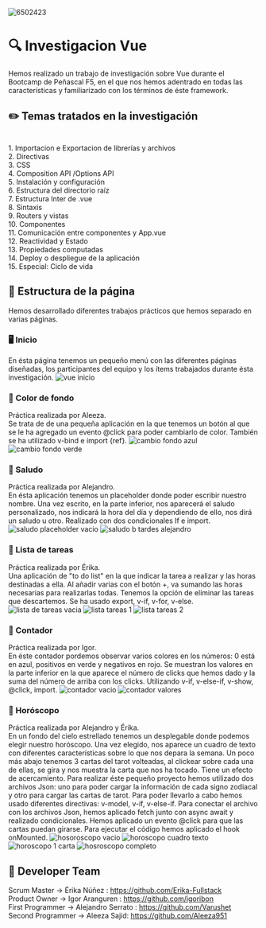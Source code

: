 ![6502423](https://github.com/user-attachments/assets/ab53a3e7-23cb-442e-bd17-431ff83f0313)

# 🔍 Investigacion Vue

Hemos realizado un trabajo de investigación sobre Vue durante el Bootcamp de Peñascal F5, en el que nos hemos adentrado en todas las características y familiarizado con los términos de éste framework.

## ✏️ Temas tratados en la investigación
<br>
1. Importacion e Exportacion de librerías y archivos
<br>
2. Directivas
<br>
3. CSS
<br>
4. Composition API /Options API
<br>
5. Instalación y configuración
<br>
6. Estructura del directorio raíz
<br>
7. Estructura Inter de .vue
<br>
8. Sintaxis
<br>
9. Routers y vistas
<br>
10. Componentes
<br>
11. Comunicación entre componentes y App.vue
<br>
12. Reactividad y Estado
<br>
13. Propiedades computadas
<br>
14. Deploy o despliegue de la aplicación
<br>
15. Especial: Ciclo de vida

## 🧬 Estructura de la página
Hemos desarrollado diferentes trabajos prácticos que hemos separado en varias páginas.
### 🖥️ Inicio
En ésta página tenemos un pequeño menú con las diferentes páginas diseñadas, los participantes del equipo y los ítems trabajados durante ésta investigación.
![vue inicio](https://github.com/user-attachments/assets/19bdf1c8-5a83-4806-9c76-0a26e016f535)
### 🔵 Color de fondo
Práctica realizada por Aleeza.
<br>
Se trata de de una pequeña aplicación en la que tenemos un botón al que se le ha agregado un evento @click para poder cambiarlo de color. También se ha utilizado v-bind e import {ref}.
![cambio fondo azul](https://github.com/user-attachments/assets/85902c04-2403-42b0-9342-88a697642ca6)
![cambio fondo verde](https://github.com/user-attachments/assets/83783fc7-29ea-419d-b167-1fdf8512a399)
### 👋 Saludo
Práctica realizada por Alejandro.
<br>
En ésta aplicación tenemos un placeholder donde poder escribir nuestro nombre. Una vez escrito, en la parte inferior, nos aparecerá el saludo personalizado, nos indicará la hora del día y dependiendo de ello, nos dirá un saludo u otro. Realizado con dos condicionales If e import.
![saludo placeholder vacio](https://github.com/user-attachments/assets/a9a82ad6-5a08-4f64-9f59-f7b28f09ea77)
![saludo b tardes alejandro](https://github.com/user-attachments/assets/40bde94e-86d8-4f6a-bc0b-a0f1c5f4ef00)
### 📑 Lista de tareas
Práctica realizada por Érika.
<br>
Una aplicación de "to do list" en la que indicar la tarea a realizar y las horas destinadas a ella. Al añadir varias con el botón +, va sumando las horas necesarias para realizarlas todas. Tenemos la opción de eliminar las tareas que descartemos. Se ha usado export, v-if, v-for, v-else.
![lista de tareas vacia](https://github.com/user-attachments/assets/67c53fc9-6328-4625-8d4f-369731921c2b)
![lista tareas 1](https://github.com/user-attachments/assets/1a1b2576-ba69-4f2b-a3bb-7816ddbc46f9)
![lista tareas 2](https://github.com/user-attachments/assets/a6690036-dc62-48fc-822d-a0776cc698f7)
### 🥇 Contador
Práctica realizada por Igor.
<br>
En éste contador pordemos observar varios colores en los números: 0 está en azul, positivos en verde y negativos en rojo. Se muestran los valores en la parte inferior en la que aparece el número de clicks que hemos dado y la suma del número de arriba con los clicks. Utilizando v-if, v-else-if, v-show, @click, import.
![contador vacio](https://github.com/user-attachments/assets/f4e88960-5686-4e49-9b01-0d16bfef026d)
![contador valores](https://github.com/user-attachments/assets/9b3f084b-eb15-4006-90fd-2e10706cbe4f)
### 🌌 Horóscopo
Práctica realizada por Alejandro y Érika.
<br>
En un fondo del cielo estrellado tenemos un desplegable donde podemos elegir nuestro horóscopo. Una vez elegido, nos aparece un cuadro de texto con diferentes características sobre lo que nos depara la semana. Un poco más abajo tenemos 3 cartas del tarot volteadas, al clickear sobre cada una de ellas, se gira y nos muestra la carta que nos ha tocado. Tiene un efecto de acercamiento. Para realizar éste pequeño proyecto hemos utilizado dos archivos Json: uno para poder cargar la información de cada signo zodiacal y otro para cargar las cartas de tarot. Para poder llevarlo a cabo hemos usado diferentes directivas: v-model, v-if, v-else-if. Para conectar el archivo con los archivos Json, hemos aplicado fetch junto con async await y realizado condicionales. Hemos aplicado un evento @click para que las cartas puedan girarse. Para ejecutar el código hemos aplicado el hook onMounted.
![hosoroscopo vacio](https://github.com/user-attachments/assets/6f2a5c6e-b63f-4c86-b8a7-1a74fac38e58)
![horoscopo cuadro texto](https://github.com/user-attachments/assets/f2934521-d493-4178-8046-136c6ad46740)
![horoscopo 1 carta](https://github.com/user-attachments/assets/b68e4a05-5328-437b-ad23-161726af8423)
![hosroscopo completo](https://github.com/user-attachments/assets/0f71227d-5188-4fc6-9904-d451225754c1)
## 👥 Developer Team 
Scrum Master -> Érika Núñez : https://github.com/Erika-Fullstack
<br>
Product Owner -> Igor Aranguren : https://github.com/igoribon
<br>
First Programmer -> Alejandro Serrato : https://github.com/Varushet
<br>
Second Programmer -> Aleeza Sajid: https://github.com/Aleeza951
